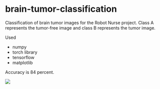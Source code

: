 # brain-tumor-classification

Classification of brain tumor images for the Robot Nurse project.
Class A represents the tumor-free image and class B represents the tumor image.

Used
- numpy
- torch library
- tensorflow
- matplotlib

Accuracy is 84 percent.

![](https://j.gifs.com/nx87q7.gif)

